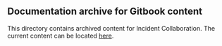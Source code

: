 ## Documentation archive for Gitbook content

This directory contains archived content for Incident Collaboration. The current content can be located [here](https://docs.mattermost.com/administration/devops-command-center.html).
